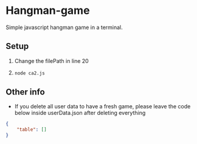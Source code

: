 # Hangman-game
Simple javascript hangman game in a terminal.
## Setup
1. Change the filePath in line 20
2. ```bash
   node ca2.js
   ```
## Other info
* If you delete all user data to have a fresh game, please leave the code below inside userData.json after deleting everything
```json
{
    "table": []
}
```
